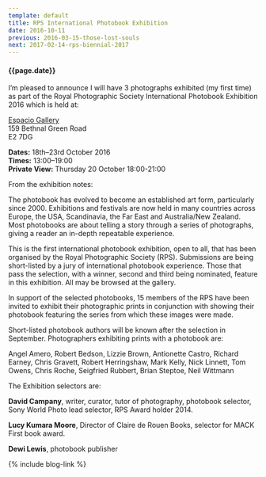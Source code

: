 ```yaml
---
template: default
title: RPS International Photobook Exhibition
date: 2016-10-11
previous: 2016-03-15-those-lost-souls
next: 2017-02-14-rps-biennial-2017
---
```


#### {{page.date}}

I’m pleased to announce I will have 3 photographs exhibited (my first time) as part of the Royal Photographic Society International Photobook Exhibition 2016 which is held at:

[Espacio Gallery](http://www.espaciogallery.com)<br />
159 Bethnal Green Road<br />
E2 7DG

**Dates:** 18th–23rd October 2016<br />
**Times:** 13:00–19:00<br />
**Private View:** Thursday 20 October 18:00-21:00

From the exhibition notes:

The photobook has evolved to become an established art form, particularly since 2000. Exhibitions and festivals are now held in many countries across Europe, the USA, Scandinavia, the Far East and Australia/New Zealand. Most photobooks are about telling a story through a series of photographs, giving a reader an in-depth repeatable experience. 

This is the first international photobook exhibition, open to all, that has been organised by the Royal Photographic Society (RPS). Submissions are being short-listed by a jury of international photobook experience. Those that pass the selection, with a winner, second and third being nominated, feature in this exhibition. All may be browsed at the gallery. 

In support of the selected photobooks, 15 members of the RPS have been invited to exhibit their photographic prints in conjunction with showing their photobook featuring the series from which these images were made. 

Short-listed photobook authors will be known after the selection in September. Photographers exhibiting prints with a photobook are: 

Angel Amero, Robert Bedson, Lizzie Brown, Antionette Castro, Richard Earney, Chris Gravett, Robert Herringshaw, Mark Kelly, Nick Linnett, Tom Owens, Chris Roche, Seigfried Rubbert, Brian Steptoe, Neil Wittmann

The Exhibition selectors are:

**David Campany**, writer, curator, tutor of photography, photobook selector, Sony World Photo lead selector, RPS Award holder 2014.

**Lucy Kumara Moore**, Director of Claire de Rouen Books, selector for MACK First book award. 

**Dewi Lewis**, photobook publisher

{% include blog-link %}